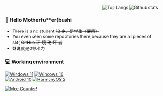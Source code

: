 <a href="https://github.com/anuraghazra/github-readme-stats"><img align="right" alt="Github stats" src="https://github-readme-stats.vercel.app/api?username=KH-XXXVillager&show_icons=true&count_private=true&theme=dracula"/></a>

<a href="https://github.com/anuraghazra/github-readme-stats"><img align="right" alt="Top Langs" src="https://github-readme-stats.vercel.app/api/top-langs/?username=KH-XXXVillager&layout=compact&langs_count=10&theme=dracula&card_width=445"/></a><br/>


### 👋 Hello Motherfu**er(bushi

* There is a nc student ~~12 岁，是学生（便乘）~~
* You even seen some repositories there,because they are all pieces of sht( ~~GitHub 环 境 破 坏 者~~
* 妹说就是0寄术力

### 💻 Working environment

[![Windows 11](https://img.shields.io/badge/Windows%2011-00adef?style=flat-square&logo=windows&logoColor=ffffff)](https://www.microsoft.com/windows/windows-11/)
[![Windows 10](https://img.shields.io/badge/Windows%2010-00adef?style=flat-square&logo=windows&logoColor=ffffff)](https://www.microsoft.com/windows/windows-10/)<br/>
[![Android 10](https://img.shields.io/badge/Android%2010-3ddc84?style=flat-square&logo=android&logoColor=ffffff)](https://www.android.com/android-10/)
[![HarmonyOS 2](https://img.shields.io/badge/HarmonyOS%202-9f9f9f?style=flat-square&logo=huawei&logoColor=c3172d)](https://www.harmonyos.com/)<br/>


[![Moe Counter!](https://count.getloli.com/get/@XXXVillager?theme=rule34)](https://count.getloli.com/)


